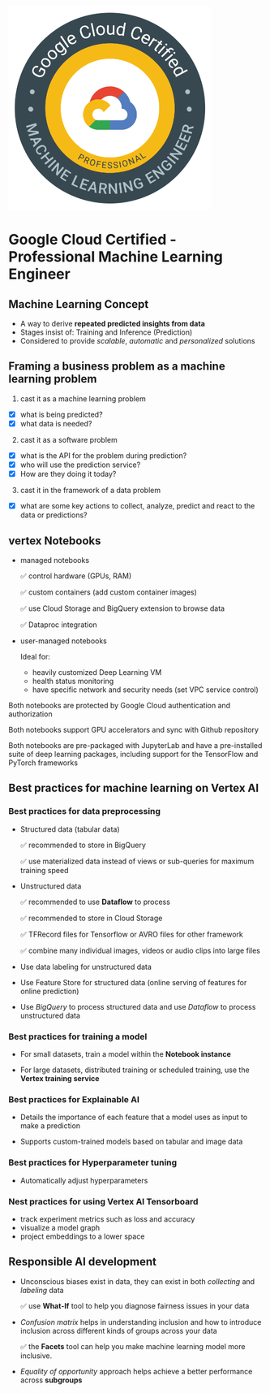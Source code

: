 ![GCP_Professional_Machine_Learning_Engineer_logo](../../images/GCP-Professional-Machine-Learning-Engineer.png)

# Google Cloud Certified - Professional Machine Learning Engineer

## Machine Learning Concept

- A way to derive **repeated predicted insights from data**
- Stages insist of: Training and Inference (Prediction)
- Considered to provide *scalable*, *automatic* and *personalized* solutions

## Framing a business problem as a machine learning problem

1. cast it as a machine learning problem

- [x] what is being predicted?
- [x] what data is needed?

2. cast it as a software problem

- [x] what is the API for the problem during prediction?
- [x] who will use the prediction service?
- [x] How are they doing it today?

3. cast it in the framework of a data problem

- [x] what are some key actions to collect, analyze, predict and react to the data or predictions?


## vertex Notebooks

- managed notebooks

    :white_check_mark: control hardware (GPUs, RAM)

    :white_check_mark: custom containers (add custom container images)

    :white_check_mark: use Cloud Storage and BigQuery extension to browse data

    :white_check_mark: Dataproc integration

- user-managed notebooks

    Ideal for:
    * heavily customized Deep Learning VM 
    * health status monitoring
    * have specific network and security needs (set VPC service control)

Both notebooks are protected by Google Cloud authentication and authorization

Both notebooks support GPU accelerators and sync with Github repository

Both notebooks are pre-packaged with JupyterLab and have a pre-installed suite of deep learning packages, including support for the TensorFlow and PyTorch frameworks

## Best practices for machine learning on Vertex AI

### Best practices for data preprocessing

- Structured data (tabular data)

    :white_check_mark: recommended to store in BigQuery

    :white_check_mark: use materialized data instead of views or sub-queries for maximum training speed

- Unstructured data

    :white_check_mark: recommended to use **Dataflow** to process

    :white_check_mark: recommended to store in Cloud Storage

    :white_check_mark: TFRecord files for Tensorflow or AVRO files for other framework

    :white_check_mark: combine many individual images, videos or audio clips into large files

- Use data labeling for unstructured data

- Use Feature Store for structured data (online serving of features for online prediction)

- Use *BigQuery* to process structured data and use *Dataflow* to process unstructured data

### Best practices for training a model

- For small datasets, train a model within the **Notebook instance**

- For large datasets, distributed training or scheduled training, use the **Vertex training service**

### Best practices for Explainable AI

- Details the importance of each feature that a model uses as input to make a prediction

- Supports custom-trained models based on tabular and image data

### Best practices for Hyperparameter tuning

- Automatically adjust hyperparameters

### Nest practices for using Vertex AI Tensorboard

- track experiment metrics such as loss and accuracy 
- visualize a model graph
- project embeddings to a lower space

## Responsible AI development

- Unconscious biases exist in data, they can exist in both *collecting* and *labeling* data

    :white_check_mark: use **What-If** tool to help you diagnose fairness issues in your data

- *Confusion matrix* helps in understanding inclusion and how to introduce inclusion across different kinds of groups across your data

    :white_check_mark: the **Facets** tool can help you make machine learning model more inclusive.

- *Equality of opportunity* approach helps achieve a better performance across **subgroups**
